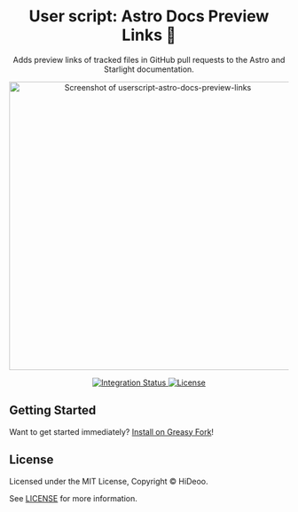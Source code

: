 <div align="center">
  <h1>User script: Astro Docs Preview Links 🔗</h1>
  <p>Adds preview links of tracked files in GitHub pull requests to the Astro and Starlight documentation.</p>
  <p>
    <a href="https://github.com/user-attachments/assets/bed6c10a-0d68-4162-9d70-66ef2c1c4a46" title="Screenshot of userscript-astro-docs-preview-links">
      <img alt="Screenshot of userscript-astro-docs-preview-links" src="https://github.com/user-attachments/assets/bed6c10a-0d68-4162-9d70-66ef2c1c4a46" width="520" />
    </a>
  </p>
</div>

<div align="center">
  <a href="https://github.com/HiDeoo/userscript-astro-docs-preview-links/actions/workflows/integration.yml">
    <img alt="Integration Status" src="https://github.com/HiDeoo/userscript-astro-docs-preview-links/actions/workflows/integration.yml/badge.svg" />
  </a>
  <a href="https://github.com/HiDeoo/userscript-astro-docs-preview-links/blob/main/LICENSE">
    <img alt="License" src="https://badgen.net/github/license/HiDeoo/userscript-astro-docs-preview-links" />
  </a>
  <br />
</div>

## Getting Started

Want to get started immediately? [Install on Greasy Fork](https://greasyfork.org/en/scripts/510465-astro-docs-preview-links)!

## License

Licensed under the MIT License, Copyright © HiDeoo.

See [LICENSE](https://github.com/HiDeoo/userscript-astro-docs-preview-links/blob/main/LICENSE) for more information.

